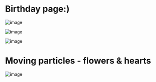 # Birthday page:)

![image](https://github.com/sidd-1337/adelnarozeniny/assets/78906039/10047cf8-448f-494c-9218-40766dad05a3)

![image](https://github.com/sidd-1337/adelnarozeniny/assets/78906039/12004f19-2434-4d85-854c-5f9ae7905929)

![image](https://github.com/sidd-1337/adelnarozeniny/assets/78906039/18ce7532-5d56-4493-8c52-710c05859ae6)


# Moving particles - flowers & hearts
![image](https://github.com/sidd-1337/adelnarozeniny/assets/78906039/af166bf3-6c09-4851-9e09-c7ec084d811c)


